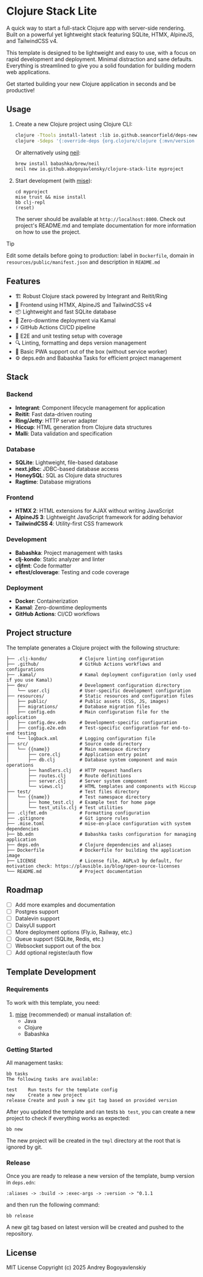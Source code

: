 # Clojure Stack Lite

A quick way to start a full-stack Clojure app with server-side rendering. 
Built on a powerful yet lightweight stack featuring SQLite, HTMX, AlpineJS, and TailwindCSS v4.

This template is designed to be lightweight and easy to use, with a focus on rapid development and deployment. Minimal distraction and sane defaults. Everything is streamlined to give you a solid foundation for building modern web applications.

Get started building your new Clojure application in seconds and be productive!

## Usage

1. Create a new Clojure project using Clojure CLI:
   ```bash
   clojure -Ttools install-latest :lib io.github.seancorfield/deps-new :as new
   clojure -Sdeps '{:override-deps {org.clojure/clojure {:mvn/version "1.12.0"}}}' -Tnew create :template io.github.abogoyavlensky/clojure-stack-lite :name myproject
   ```

   Or alternatively using [neil](https://github.com/babashka/neil):

   ```bash
   brew install babashka/brew/neil
   neil new io.github.abogoyavlensky/clojure-stack-lite myproject
   ```

2. Start development (with [mise](https://mise.jdx.dev/getting-started.html)):

   ```shell
   cd myproject
   mise trust && mise install
   bb clj-repl
   (reset)
   ```

   The server should be available at `http://localhost:8000`.
   Check out project's README.md and template documentation for more information on how to use the project.

> [!TIP]
> Edit some details before going to production: label in `Dockerfile`, 
  domain in `resources/public/manifest.json` and description in `README.md`

## Features

- 🏗️ Robust Clojure stack powered by Integrant and Reitit/Ring
- 🎨 Frontend using HTMX, AlpineJS and TailwindCSS v4
- 📦 Lightweight and fast SQLite database
- 🔄 Zero-downtime deployment via Kamal
- ⚡ GitHub Actions CI/CD pipeline
- 🧪 E2E and unit testing setup with coverage
- 🔍 Linting, formatting and deps version management
- 📱 Basic PWA support out of the box (without service worker)
- ⚙️ deps.edn and Babashka Tasks for efficient project management

## Stack

### Backend
- **Integrant**: Component lifecycle management for application
- **Reitit**: Fast data-driven routing
- **Ring/Jetty**: HTTP server adapter
- **Hiccup**: HTML generation from Clojure data structures
- **Malli**: Data validation and specification

### Database
- **SQLite**: Lightweight, file-based database
- **next.jdbc**: JDBC-based database access
- **HoneySQL**: SQL as Clojure data structures
- **Ragtime**: Database migrations

### Frontend
- **HTMX 2**: HTML extensions for AJAX without writing JavaScript
- **AlpineJS 3**: Lightweight JavaScript framework for adding behavior
- **TailwindCSS 4**: Utility-first CSS framework

### Development
- **Babashka**: Project management with tasks
- **clj-kondo**: Static analyzer and linter
- **cljfmt**: Code formatter
- **eftest/cloverage**: Testing and code coverage

### Deployment
- **Docker**: Containerization
- **Kamal**: Zero-downtime deployments
- **GitHub Actions**: CI/CD workflows

## Project structure

The template generates a Clojure project with the following structure:

```
├── .clj-kondo/            # Clojure linting configuration
├── .github/               # GitHub Actions workflows and configurations
├── .kamal/                # Kamal deployment configuration (only used if you use Kamal)
├── dev/                   # Development configuration directory
│   └── user.clj           # User-specific development configuration
├── resources/             # Static resources and configuration files
│   ├── public/            # Public assets (CSS, JS, images)
│   ├── migrations/        # Database migration files
│   ├── config.edn         # Main configuration file for the application
│   ├── config.dev.edn     # Development-specific configuration
│   ├── config.e2e.edn     # Test-specific configuration for end-to-end testing
│   └── logback.xml        # Logging configuration file
├── src/                   # Source code directory
│   └── {{name}}           # Main namespace directory
│       ├── core.clj       # Application entry point
│       ├── db.clj         # Database system component and main operations
│       ├── handlers.clj   # HTTP request handlers
│       ├── routes.clj     # Route definitions
│       ├── server.clj     # Server system component
│       └── views.clj      # HTML templates and components with Hiccup
├── test/                  # Test files directory
│   └── {{name}}           # Test namespace directory
│       ├── home_test.clj  # Example test for home page
│       └── test_utils.clj # Test utilities
├── .cljfmt.edn            # Formatting configuration
├── .gitignore             # Git ignore rules
├── .mise.toml             # mise-en-place configuration with system dependencies
├── bb.edn                 # Babashka tasks configuration for managing application
├── deps.edn               # Clojure dependencies and aliases
├── Dockerfile             # Dockerfile for building the application image
├── LICENSE                # License file, AGPLv3 by default, for motivation check: https://plausible.io/blog/open-source-licenses
└── README.md              # Project documentation
```

## Roadmap

- [ ] Add more examples and documentation
- [ ] Postgres support
- [ ] Datalevin support
- [ ] DaisyUI support
- [ ] More deployment options (Fly.io, Railway, etc.)
- [ ] Queue support (SQLite, Redis, etc.)
- [ ] Websocket support out of the box
- [ ] Add optional register/auth flow

## Template Development

### Requirements

To work with this template, you need:

1. [mise](https://mise.jdx.dev/) (recommended) or manual installation of:
    - Java
    - Clojure
    - Babashka

### Getting Started

All management tasks:
```shell
bb tasks
The following tasks are available:

test    Run tests for the template config
new     Create a new project
release Create and push a new git tag based on provided version
```

After you updated the template and ran tests `bb test`, you can create a new project to check if everything works as expected:

```shell
bb new
```
The new project will be created in the `tmpl` directory at the root that is ignored by git.

### Release

Once you are ready to release a new version of the template, bump version in `deps.edn`:

```
:aliases -> :build -> :exec-args -> :version -> "0.1.1
```

and then run the following command:

```shell
bb release 
```

A new git tag based on latest version will be created and pushed to the repository.

## License
MIT License
Copyright (c) 2025 Andrey Bogoyavlenskiy
